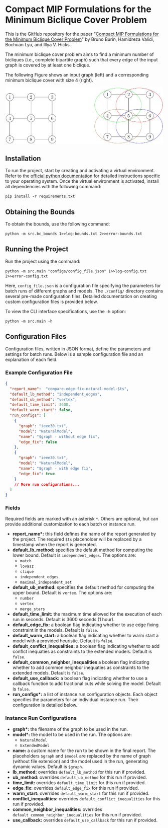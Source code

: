 # Compact MIP Formulations for the Minimum Biclique Cover Problem

This is the GitHub repository for the paper "[Compact MIP Formulations for the Minimum Biclique Cover Problem](https://optimization-online.org/wp-content/uploads/2024/07/Compact_MIP_Formulations_for_the_Minimum_Biclique_Cover_Problem_HV.pdf)" by Bruno Burin, Hamidreza Validi, Bochuan Lyu, and Illya V. Hicks.


The minimum biclique cover problem aims to find a minimum number of bicliques (i.e., complete bipartite graph) such that every edge of the input graph is covered by at least one biclique. 

The following Figure shows an input graph (left) and a corresponding minimum biclique cover with size 4 (right). 

![Figure 1](readme_images/biclique_cover_figure.png?raw=true "An input graph and its corresponding minimum biclique cover")

## Installation

To run the project, start by creating and activating a virtual environment. Refer to the [official python documentation](https://docs.python.org/3/library/venv.html) for detailed instructions specific to your operating system. Once the virtual environment is activated, install all dependencies with the following command:

```commandline
pip install -r requirements.txt
```

## Obtaining the Bounds

To obtain the bounds, use the following command:

```commandline
python -m src.bc_bounds 1>>log-bounds.txt 2>>error-bounds.txt
```

## Running the Project

Run the project using the command:

```commandline
python -m src.main "configs/config_file.json" 1>>log-config.txt 2>>error-config.txt
```

Here, `config_file.json` is a configuration file specifying the parameters for batch runs of different graphs and models. The `./config/` directory contains several pre-made configuration files. Detailed documentation on creating custom configuration files is provided below.

To view the CLI interface specifications, use the `-h` option:

```commandline
python -m src.main -h
```

## Configuration Files

Configuration files, written in JSON format, define the parameters and settings for batch runs. Below is a sample configuration file and an explanation of each field.

### Example Configuration File

```json
{
  "report_name":  "compare-edge-fix-natural-model-$ts",
  "default_lb_method": "independent_edges",
  "default_ub_method": "vertex",
  "default_time_limit": 3600,
  "default_warm_start": false,
  "run_configs": [
    {
      "graph": "ieee30.txt",
      "model": "NaturalModel",
      "name": "$graph - without edge fix",
      "edge_fix": false
    },
    {
      "graph": "ieee30.txt",
      "model": "NaturalModel",
      "name": "$graph - with edge fix",
      "edge_fix": true
    }
    // More run configurations...
  ]
}
```

### Fields

Required fields are marked with an asterisk `*`. Others are optional, but can provide additional customization to each batch or instance run.

- **report_name\*:** this field defines the name of the report generated by the project. The required `$ts` placeholder will be replaced by a timestamp when the report is generated.
- **default_lb_method:** specifies the default method for computing the lower bound. Default is `independent_edges`. The options are:
  - `match`
  - `lovasz`
  - `clique`
  - `independent_edges`
  - `maximal_independent_set`
- **default_ub_method:** specifies the default method for computing the upper bound. Default is `vertex`. The options are:
  - `number`
  - `vertex`
  - `merge_stars`
- **default_time_limit:** the maximum time allowed for the execution of each run in seconds. Default is 3600 seconds (1 hour).
- **default_edge_fix:** a boolean flag indicating whether to use edge fixing constraint in the models. Default is `false`.
- **default_warm_start:** a boolean flag indicating whether to warm start a model with a provided heuristic. Default is `false`.
- **default_conflict_inequalities:** a boolean flag indicating whether to add conflct inequaties as constraints to the extended models. Default is `false`.
- **default_common_neighbor_inequalities** a boolean flag indicating whether to add common neighbor inequaties as constraints to the extended models. Default is `false`.
- **default_use_callback:** a boolean flag indicating whether to use a callback function to add fractional cuts while solving the model. Default is `false`.
- **run_configs\*:** a list of instance run configuration objects. Each object specifies the parameters for an individual instance run. Their configuration is detailed below.

### Instance Run Configurations

- **graph\*:** the filename of the graph to be used in the run.
- **model\*:** the model to be used in the run. The options are:
  - `NaturalModel`
  - `ExtendedModel`
- **name:** a custom name for the run to be shown in the final report. The placeholders `$graph` and `$model` are replaced by the name of graph (without file extension) and the model used in the run, generating dynamic values. Default is `$graph`.
- **lb_method:** overrides `default_lb_method` for this run if provided.
- **ub_method:** overrides `default_ub_method` for this run if provided.
- **time_limit:** overrides `default_time_limit` for this run if provided.
- **edge_fix:** overrides `default_edge_fix` for this run if provided.
- **warm_start:** overrides `default_warm_start` for this run if provided.
- **conflict_inequalities:** overrides `default_conflict_inequalities` for this run if provided.
- **common_neighbor_inequalities:** overrides `default_common_neighbor_inequalities` for this run if provided.
- **use_callback:** overrides `default_use_callback` for this run if provided.
